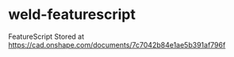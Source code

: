 # weld-featurescript
FeatureScript Stored at https://cad.onshape.com/documents/7c7042b84e1ae5b391af796f
